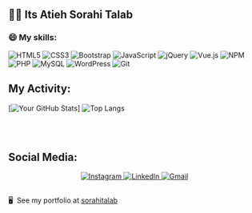 
<h2>  🙋‍♀️ Its Atieh Sorahi Talab </h2> 






### 😄 My skills:

<div display="flex">
<!--    <img src="https://img.shields.io/badge/css3-%231572B6.svg?style=for-the-badge&logo=css3&logoColor=white" alt="CSS"/> -->
  
 ![HTML5](https://img.shields.io/badge/html5-%23E34F26.svg?style=for-the-badge&logo=html5&logoColor=white) ![CSS3](https://img.shields.io/badge/css3-%231572B6.svg?style=for-the-badge&logo=css3&logoColor=white) ![Bootstrap](https://img.shields.io/badge/bootstrap-%238511FA.svg?style=for-the-badge&logo=bootstrap&logoColor=white)
   ![JavaScript](https://img.shields.io/badge/javascript-%23323330.svg?style=for-the-badge&logo=javascript&logoColor=%23F7DF1E) ![jQuery](https://img.shields.io/badge/jquery-%230769AD.svg?style=for-the-badge&logo=jquery&logoColor=white) ![Vue.js](https://img.shields.io/badge/vuejs-%2335495e.svg?style=for-the-badge&logo=vuedotjs&logoColor=%234FC08D) ![NPM](https://img.shields.io/badge/NPM-%23CB3837.svg?style=for-the-badge&logo=npm&logoColor=white) ![PHP](https://img.shields.io/badge/php-%23777BB4.svg?style=for-the-badge&logo=php&logoColor=white)  ![MySQL](https://img.shields.io/badge/mysql-%2300f.svg?style=for-the-badge&logo=mysql&logoColor=white) ![WordPress](https://img.shields.io/badge/WordPress-%23117AC9.svg?style=for-the-badge&logo=WordPress&logoColor=white) ![Git](https://img.shields.io/badge/git-%23F05033.svg?style=for-the-badge&logo=git&logoColor=white) 
</div>

## My Activity:


<p display="flex">

  [![Your GitHub Stats](https://github-readme-stats.vercel.app/api?username=sorahiatieh&show_icons=true&theme=tokyonight&hide=prs)] ![Top Langs](https://github-readme-stats.vercel.app/api/top-langs/?username=sorahiatieh&hide_progress=true)

</p>

</br>
</br>


## Social Media:

<div align="center">
  <a href="http://www.instagram.com/missatisorahi/">
    <img alt="Instagram" src="https://img.shields.io/badge/instagram-ea4456.svg?&style=for-the-badge&logo=instagram&logoColor=white" />
  </a>
  <a href="https://www.linkedin.com/in/atieh-sorahi-talab-28971468/">
    <img alt="LinkedIn" src="https://img.shields.io/badge/-LinkedIn-0A66C2?style=for-the-badge&logo=linkedin&logoColor=white" />
  </a>
  <a href="mailto:a.sorahitalab@gmail.com">
    <img alt="Gmail" src="https://img.shields.io/badge/-GMAIL-D14836?style=for-the-badge&logo=gmail&logoColor=white" />
  </a>
 
</div>

##

 🖥️  See my portfolio at [sorahitalab](http://sorahitalab.ir/)








